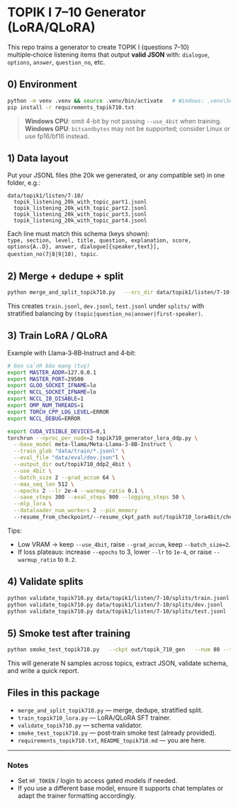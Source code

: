 # TOPIK I 7–10 Generator (LoRA/QLoRA)

This repo trains a generator to create TOPIK I (questions 7–10) multiple‑choice listening items that output **valid JSON** with: `dialogue`, `options`, `answer`, `question_no`, etc.

## 0) Environment
```bash
python -m venv .venv && source .venv/bin/activate   # Windows: .venv\Scripts\activate
pip install -r requirements_topik710.txt
```
> **Windows CPU**: omit 4-bit by not passing `--use_4bit` when training.  
> **Windows GPU**: `bitsandbytes` may not be supported; consider Linux or use fp16/bf16 instead.

## 1) Data layout
Put your JSONL files (the 20k we generated, or any compatible set) in one folder, e.g.:
```
data/topik1/listen/7-10/
  topik_listening_20k_with_topic_part1.jsonl
  topik_listening_20k_with_topic_part2.jsonl
  topik_listening_20k_with_topic_part3.jsonl
  topik_listening_20k_with_topic_part4.jsonl
```
Each line must match this schema (keys shown):  
`type, section, level, title, question, explanation, score, options{A..D}, answer, dialogue[{speaker,text}], question_no(7|8|9|10), topic`.

## 2) Merge + dedupe + split
```bash
python merge_and_split_topik710.py   --src_dir data/topik1/listen/7-10   --out_dir data/topik1/listen/7-10/splits   --ratios 0.9 0.05 0.05 --seed 42
```
This creates `train.jsonl`, `dev.jsonl`, `test.jsonl` under `splits/` with stratified balancing by `(topic|question_no|answer|first-speaker)`.

## 3) Train LoRA / QLoRA
Example with Llama‑3‑8B‑Instruct and 4‑bit:
```bash
# Gọn cảnh báo mạng (tuỳ)
export MASTER_ADDR=127.0.0.1
export MASTER_PORT=29500
export GLOO_SOCKET_IFNAME=lo
export NCCL_SOCKET_IFNAME=lo
export NCCL_IB_DISABLE=1
export OMP_NUM_THREADS=1
export TORCH_CPP_LOG_LEVEL=ERROR
export NCCL_DEBUG=ERROR

export CUDA_VISIBLE_DEVICES=0,1
torchrun --nproc_per_node=2 topik710_generator_lora_ddp.py \
  --base_model meta-llama/Meta-Llama-3-8B-Instruct \
  --train_glob "data/train/*.jsonl" \
  --eval_file "data/eval/dev.json"l \
  --output_dir out/topik710_ddp2_4bit \
  --use_4bit \
  --batch_size 2 --grad_accum 64 \
  --max_seq_len 512 \
  --epochs 2 --lr 2e-4 --warmup_ratio 0.1 \
  --save_steps 300 --eval_steps 900 --logging_steps 50 \
  --mlp_lora \
  --dataloader_num_workers 2 --pin_memory
  --resume_from_checkpoint/--resume_ckpt_path out/topik710_lora4bit/checkpoint-1200

```
Tips:
- Low VRAM → keep `--use_4bit`, raise `--grad_accum`, keep `--batch_size=2`.
- If loss plateaus: increase `--epochs` to 3, lower `--lr` to `1e-4`, or raise `--warmup_ratio` to `0.2`.

## 4) Validate splits
```bash
python validate_topik710.py data/topik1/listen/7-10/splits/train.jsonl
python validate_topik710.py data/topik1/listen/7-10/splits/dev.jsonl
python validate_topik710.py data/topik1/listen/7-10/splits/test.jsonl
```

## 5) Smoke test after training
```bash
python smoke_test_topik710.py   --ckpt out/topik_710_gen   --num 80 --temperature 0.7   --outfile smoke_topik710_outputs.jsonl   --report smoke_topik710_report.txt
```
This will generate N samples across topics, extract JSON, validate schema, and write a quick report.

## Files in this package
- `merge_and_split_topik710.py` — merge, dedupe, stratified split.
- `train_topik710_lora.py` — LoRA/QLoRA SFT trainer.
- `validate_topik710.py` — schema validator.
- `smoke_test_topik710.py` — post‑train smoke test (already provided).
- `requirements_topik710.txt`, `README_topik710.md` — you are here.

---

### Notes
- Set `HF_TOKEN` / login to access gated models if needed.
- If you use a different base model, ensure it supports chat templates or adapt the trainer formatting accordingly.
